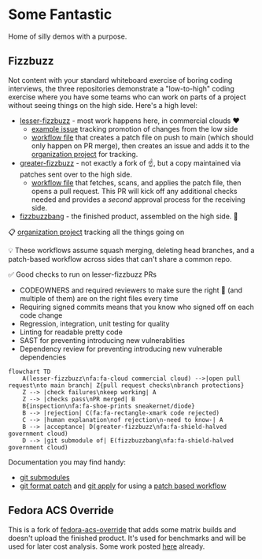 # Some Fantastic

Home of silly demos with a purpose.

## Fizzbuzz

Not content with your standard whiteboard exercise of boring coding interviews, the three repositories demonstrate a "low-to-high" coding exercise where you have some teams who can work on parts of a project without seeing things on the high side.  Here's a high level:

- [lesser-fizzbuzz](https://github.com/some-fantastic/lesser-fizzbuzz) - most work happens here, in commercial clouds :heart:
  - [example issue](https://github.com/some-fantastic/lesser-fizzbuzz/issues/5) tracking promotion of changes from the low side
  - [workflow file](https://github.com/some-fantastic/lesser-fizzbuzz/blob/main/.github/workflows/promotion.yml) that creates a patch file on push to main (which should only happen on PR merge), then creates an issue and adds it to the [organization project](https://github.com/orgs/some-fantastic/projects/1) for tracking.
- [greater-fizzbuzz](https://github.com/some-fantastic/greater-fizzbuzz) - not exactly a fork of :point_up:, but a copy maintained via patches sent over to the high side.
  - [workflow file](https://github.com/some-fantastic/greater-fizzbuzz/blob/main/.github/workflows/application.yml) that fetches, scans, and applies the patch file, then opens a pull request.  This PR will kick off any additional checks needed and provides a _second_ approval process for the receiving side.
- [fizzbuzzbang](https://github.com/some-fantastic/fizzbuzzbang) - the finished product, assembled on the high side. :tada:

:clipboard: [organization project](https://github.com/orgs/some-fantastic/projects/1) tracking all the things going on

💡 These workflows assume squash merging, deleting head branches, and a patch-based workflow across sides that can't share a common repo.

:white_check_mark: Good checks to run on lesser-fizzbuzz PRs

- CODEOWNERS and required reviewers to make sure the right :eyes: (and multiple of them) are on the right files every time
- Requiring signed commits means that you know who signed off on each code change
- Regression, integration, unit testing for quality
- Linting for readable pretty code
- SAST for preventing introducing new vulnerablities
- Dependency review for preventing introducing new vulnerable dependencies

```mermaid
flowchart TD
    A(lesser-fizzbuzz\nfa:fa-cloud commercial cloud) -->|open pull request\nto main branch| Z{pull request checks\nbranch protections}
    Z --> |check failures\nkeep working| A
    Z --> |checks pass\nPR merged| B
    B{inspection\nfa:fa-shoe-prints sneakernet/diode}
    B --> |rejection| C(fa:fa-rectangle-xmark code rejected)
    C --> |human explanation\nof rejection\n-need to know-| A
    B --> |acceptance| D(greater-fizzbuzz\nfa:fa-shield-halved government cloud)
    D --> |git submodule of| E(fizzbuzzbang\nfa:fa-shield-halved government cloud)
```

Documentation you may find handy:

- [git submodules](https://git-scm.com/book/en/v2/Git-Tools-Submodules)
- [git format patch](https://git-scm.com/docs/git-format-patch) and [git apply](https://git-scm.com/docs/git-apply) for using a [patch based workflow](https://nasamuffin.github.io/git/open-source/email/code-review/2019/05/22/how-i-learned-to-love-email-patches.html)

## Fedora ACS Override

This is a fork of [fedora-acs-override](https://github.com/some-natalie/fedora-acs-override) that adds some matrix builds and doesn't upload the finished product.  It's used for benchmarks and will be used for later cost analysis.  Some work posted [here](https://some-natalie.dev/blog/revisiting-build-times/) already.
